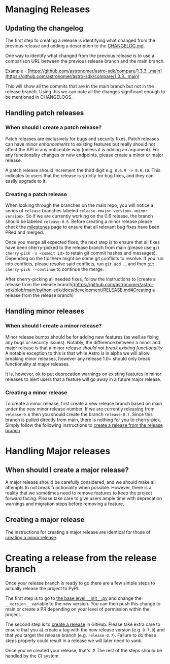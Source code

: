 # Managing Releases

## Updating the changelog

The first step to creating a release is identifying what changed from the previous release and adding a description to the [CHANGELOG.md](../CHANGELOG.md).

One way to identify what changed from the previous release is to use a comparison URL between the previous release branch and the main branch.

Example -
[https://github.com/astronomer/astro-sdk/compare/1.3.3...main](https://github.com/astronomer/astro-sdk/compare/1.3.3...main)

This will show all the commits that are in the main branch but not in the release branch. Using this we can note all the changes significant enough to be mentioned in CHANGELOGS.


## Handling patch releases

### When should I create a patch release?
Patch releases are exclusively for bugs and security fixes. Patch releases can have minor _enhancements_ to
existing features but really should not affect the API in any noticeable way (unless it is adding an argument). For any
functionality changes or new endpoints, please create a minor or major release.

A patch release should increment the third digit e.g. `0.6.9 -> 0.6.10`. This indicates to users that the release is
strictly for bug fixes, and they can easily upgrade to it.


### Creating a patch release

When looking through the branches on the main repo, you will notice a series of `release` branches labeled
`release-<major version>.<minor version>`. So if we are currently working on the 0.6 release, the branch should be labeled
`release-0.6`. Before creating a minor release please check the [milestones](https://github.com/astronomer/astro-sdk/milestones)
page to ensure that all relevant bug fixes have been PRed and merged.

Once you merge all expected fixes, the next step is to ensure that all fixes have been cherry-picked to the release
branch from main (please use `git cherry-pick -x <commit id>` to retain
git commit hashes and messages). Depending on the fix there might be some git conflicts to resolve. If you run into conflicts, please
resolve said conflicts, run `git add .`, and then `git cherry-pick --continue` to continue the merge.

After cherry-picking all needed fixes, follow the instructions to [create a release from the release branch](https://github.com/astronomer/astro-sdk/blob/main/python-sdk/docs/development/RELEASE.md#Creating a release from the release branch)

## Handling minor releases
### When should I create a minor release?

Minor release bumps should be for adding new features (as well as fixing any bugs or security issues). Notably, the difference between
a minor and major release is that a minor release _should not break existing functionality_. A notable exception to this is that while
Astro is in alpha we will allow breaking minor releases, however any release 1.0+ should only break functionality at major releases.

It is, however, ok to put deprecation warnings on existing features in minor releases to alert users that a feature will go away in a future
major release.

### Creating a minor release

To create a minor release, first create a new release branch based on main under the new minor release number.
If we are currently releasing from `release-0.6` then you should create the branch `release-0.7`. Since this branch is
pulled directly from main, there is nothing for you to cherry-pick. Simply follow the following instructions to [create a release from the release branch](https://github.com/astronomer/astro-sdk/blob/main/python-sdk/docs/development/RELEASE.md#creating-a-release-from-the-release-branch)

# Handling Major releases

## When should I create a major release?

A major release should be carefully considered, and we should make all attempts to not break functionality when possible.
However, there is a reality that we sometimes need to remove features to keep the project forward facing. Please take care to give users
ample time with deprecation warnings and migration steps before removing a feature.

## Creating a major release

The instructions for creating a major release are identical for those of [creating a minor release](https://github.com/astronomer/astro-sdk/blob/main/python-sdk/docs/development/RELEASE.md#creating-a-minor-release).

# Creating a release from the release branch

Once your release branch is ready to go there are a few simple steps to actually release the project to PyPI.

The first step is to go to [the base level \_\_init\_\_.py](../../src/astro/__init__.py) and change the `__version__` variable to the new version. You can then
push this change to main or create a PR depending on your level of permission within the project.

<!-- markdown-link-check-disable -->
<!-- The following GitHub link for some reason give 403 in CI, hence ignore it in markdown-link -->
The second step is to [create a release](https://docs.github.com/en/repositories/releasing-projects-on-github/managing-releases-in-a-repository)
in GitHub. Please take extra care to ensure that you a) create a tag with the new release version (e.g. `0.7.0`) and that you
target the release branch (e.g. `release-0.7`). Failure to do these steps properly could result in a release we will later need to yank.
<!-- markdown-link-check-enable -->

Once you've created your release, that's it! The rest of the steps should be handled by the CI system.
